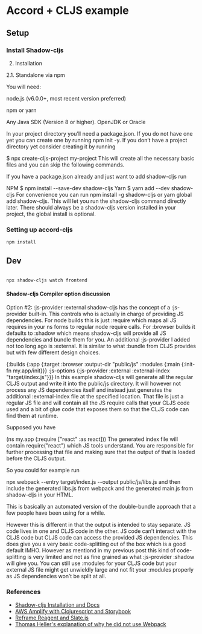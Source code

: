 # Accord + CLJS example


## Setup

### Install Shadow-cljs
2. Installation

2.1. Standalone via npm

You will need:

node.js (v6.0.0+, most recent version preferred)

npm or yarn

Any Java SDK (Version 8 or higher). OpenJDK or Oracle

In your project directory you’ll need a package.json. If you do not have one yet you can create one by running npm init -y. If you don’t have a project directory yet consider creating it by running

$ npx create-cljs-project my-project
This will create all the necessary basic files and you can skip the following commands.

If you have a package.json already and just want to add shadow-cljs run

NPM
$ npm install --save-dev shadow-cljs
Yarn
$ yarn add --dev shadow-cljs
For convenience you can run npm install -g shadow-cljs or yarn global add shadow-cljs. This will let you run the shadow-cljs command directly later. There should always be a shadow-cljs version installed in your project, the global install is optional.

### Setting up accord-cljs

```bash
npm install
```

## Dev

```bash

npx shadow-cljs watch frontend

```


#### Shadow-cljs Compiler option discussion

Option #2: :js-provider :external
shadow-cljs has the concept of a :js-provider built-in. This controls who is actually in charge of providing JS dependencies. For node builds this is just :require which maps all JS requires in your ns forms to regular node require calls. For :browser builds it defaults to :shadow which means shadow-cljs will provide all JS dependencies and bundle them for you. An additional :js-provider I added not too long ago is :external. It is similar to what :bundle from CLJS provides but with few different design choices.

{:builds
 {:app
  {:target :browser
   :output-dir "public/js"
   :modules
   {:main {:init-fn my.app/init}}}
   :js-options
   {:js-provider :external
    :external-index "target/index.js"}}}
In this example shadow-cljs will generate all the regular CLJS output and write it into the public/js directory. It will however not process any JS dependencies itself and instead just generates the additional :external-index file at the specified location. That file is just a regular JS file and will contain all the JS require calls that your CLJS code used and a bit of glue code that exposes them so that the CLJS code can find them at runtime.

Supposed you have

(ns my.app
  (:require ["react" :as react]))
The generated index file will contain require("react") which JS tools understand. You are responsible for further processing that file and making sure that the output of that is loaded before the CLJS output.

So you could for example run

npx webpack --entry target/index.js --output public/js/libs.js
and then include the generated libs.js from webpack and the generated main.js from shadow-cljs in your HTML.

<script defer src="/js/libs.js"></script>
<script defer src="/js/main.js"></script>
This is basically an automated version of the double-bundle approach that a few people have been using for a while.

However this is different in that the output is intended to stay separate. JS code lives in one and CLJS code in the other. JS code can’t interact with the CLJS code but CLJS code can access the provided JS dependencies. This does give you a very basic code-splitting out of the box which is a good default IMHO. However as mentiond in my previous post this kind of code-splitting is very limited and not as fine grained as what :js-provider :shadow will give you. You can still use :modules for your CLJS code but your external JS file might get unwieldly large and not fit your :modules properly as JS dependencies won’t be split at all.


### References 



  * [Shadow-cljs Installation and Docs](https://shadow-cljs.github.io/docs/UsersGuide.html#_installation)
  * [AWS Amplify with Clojurescript and Storybook](https://davidvujic.blogspot.com/2021/09/clojurescript-amplified.html) 
  * [Reframe Reagent and Slate.js](https://github.com/jhund/re-frame-and-reagent-and-slatejs/blob/master/src/cljs/rrs/ui/slatejs/core.cljs)
  * [Thomas Heller's explanation of why he did not use Webpack](https://code.thheller.com/blog/shadow-cljs/2018/06/15/why-not-webpack.html)
